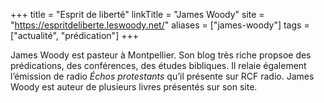 +++
title = "Esprit de liberté"
linkTitle = "James Woody"
site = "https://espritdeliberte.leswoody.net/"
aliases = ["james-woody"]
tags = ["actualité", "prédication"]
+++

James Woody est pasteur à Montpellier. Son blog très riche propsoe des prédications, des conférences, des études bibliques. Il relaie également l’émission de radio *Échos protestants* qu’il présente sur RCF radio. James Woody est auteur de plusieurs livres présentés sur son site.
